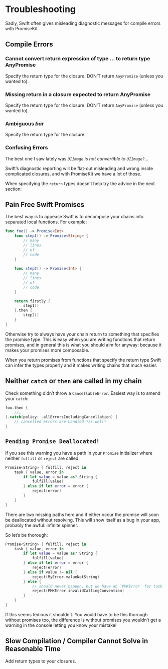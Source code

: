 # Troubleshooting

Sadly, Swift often gives misleading diagnostic messages for compile errors with
PromiseKit.

## Compile Errors

### Cannot convert return expression of type … to return type AnyPromise

Specify the return type for the closure. DON’T return `AnyPromise` (unless you
wanted to).

### Missing return in a closure expected to return AnyPromise

Specify the return type for the closure. DON’T return `AnyPromise` (unless you
wanted to).

### Ambiguous *bar*

Specify the return type for the closure.

### Confusing Errors

The best one I saw lately was *`UIImage` is not convertible to `UIImage?`*…

Swift’s diagnostic reporting will be flat-out misleading and wrong inside
complicated closures, and with PromiseKit we have a lot of those.

When specifying the `return` types doesn’t help try the advice in the next
section:

## Pain Free Swift Promises

The best way is to appease Swift is to decompose your chains into separated
local functions. For example:

```swift
func foo() -> Promise<Int>
    func step1() -> Promise<String> {
        // many
        // lines
        // of
        // code
    }
    
    func step2() -> Promise<Int> {
        // many
        // lines
        // of
        // code
    }

    return firstly {
        step1()
    }.then {
        step2()
    }
}
```

Otherwise try to always have your chain return to something that specifies the
promise type. This is easy when you are writing functions that return promises,
and in general this is what you should aim for anyway: because it makes your
promises more composable.

When you return promises from functions that specify the return type Swift can
infer the types properly and it makes writing chains that much easier.

## Neither `catch` or `then` are called in my chain

Check something didn’t throw a `CancellableError`. Easiest way is to amend your
`catch`:

```swift
foo.then {
    //…
}.catch(policy: .allErrorsIncludingCancellation) {
    // cancelled errors are handled *as well*
}
```

## `Pending Promise Deallocated!`

If you see this warning you have a path in your `Promise` initializer where
neither `fulfill` or `reject` are called:

```swift
Promise<String> { fulfill, reject in
    task { value, error in
        if let value = value as? String {
            fulfill(value)
        } else if let error = error {
            reject(error)
        }
    }
}
```

There are two missing paths here and if either occur the promise will soon be
deallocated without resolving. This will show itself as a bug in your app,
probably the awful: infinite spinner.

So let’s be thorough:

```swift
Promise<String> { fulfill, reject in
    task { value, error in
        if let value = value as? String {
            fulfill(value)
        } else if let error = error {
            reject(error)
        } else if value != nil {
            reject(MyError.valueNotString)
        } else {
            // should never happen, but we have an `PMKError` for task being called with `nil`, `nil`
            reject(PMKError.invalidCallingConvention)
        }
    }
}
```

If this seems tedious it shouldn’t. You would have to be this thorough without promises too, the difference is without promises you wouldn’t get a warning in the console letting you know your mistake!

## Slow Compilation / Compiler Cannot Solve in Reasonable Time

Add return types to your closures.
